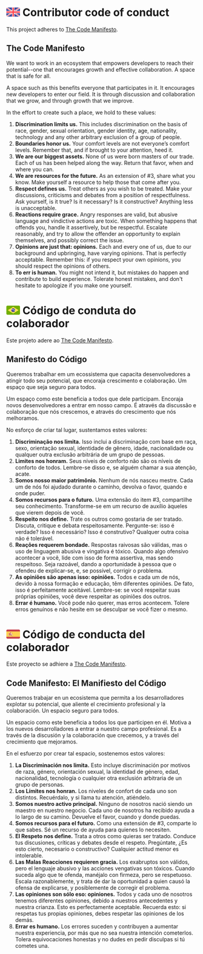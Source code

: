 # <img src="public/assets/images/reino-unido.png" alt="UK flag" style="height: 36px; width:36px; margin-bottom: -7px;"/> Contributor code of conduct

This project adheres to [The Code Manifesto](http://codemanifesto.com).

## The Code Manifesto

We want to work in an ecosystem that empowers developers to reach their potential--one that encourages growth and
effective collaboration. A space that is safe for all.

A space such as this benefits everyone that participates in it. It encourages new developers to enter our field. It is
through discussion and collaboration that we grow, and through growth that we improve.

In the effort to create such a place, we hold to these values:

1. **Discrimination limits us.** This includes discrimination on the basis of race, gender, sexual orientation, gender
   identity, age, nationality, technology and any other arbitrary exclusion of a group of people.
2. **Boundaries honor us.** Your comfort levels are not everyone’s comfort levels. Remember that, and if brought to your
   attention, heed it.
3. **We are our biggest assets.** None of us were born masters of our trade. Each of us has been helped along the way.
   Return that favor, when and where you can.
4. **We are resources for the future.** As an extension of #3, share what you know. Make yourself a resource to help
   those that come after you.
5. **Respect defines us.** Treat others as you wish to be treated. Make your discussions, criticisms and debates from a
   position of respectfulness. Ask yourself, is it true? Is it necessary? Is it constructive? Anything less is
   unacceptable.
6. **Reactions require grace.** Angry responses are valid, but abusive language and vindictive actions are toxic. When
   something happens that offends you, handle it assertively, but be respectful. Escalate reasonably, and try to allow
   the offender an opportunity to explain themselves, and possibly correct the issue.
7. **Opinions are just that: opinions.** Each and every one of us, due to our background and upbringing, have varying
   opinions. That is perfectly acceptable. Remember this: if you respect your own opinions, you should respect the
   opinions of others.
8. **To err is human.** You might not intend it, but mistakes do happen and contribute to build experience. Tolerate
   honest mistakes, and don't hesitate to apologize if you make one yourself.

# <img src="public/assets/images/brasil.png" alt="Brazil flag" style="height: 36px; width:36px; margin-bottom: -7px;"/> Código de conduta do colaborador

Este projeto adere ao [The Code Manifesto](http://codemanifesto.com).

## Manifesto do Código

Queremos trabalhar em um ecossistema que capacita desenvolvedores a atingir todo seu potencial, que encoraja crescimento
e colaboração. Um espaço que seja seguro para todos.

Um espaço como este beneficia a todos que dele participam. Encoraja novos desenvolvedores a entrar em nosso campo. É
através da discussão e colaboração que nós crescemos, e através do crescimento que nós melhoramos.

No esforço de criar tal lugar, sustentamos estes valores:

1. **Discriminação nos limita.** Isso inclui a discriminação com base em raça, sexo, orientação sexual, identidade de
   gênero, idade, nacionalidade ou qualquer outra exclusão arbitrária de um grupo de pessoas.
2. **Limites nos honram.** Seus níveis de conforto não são os níveis de conforto de todos. Lembre-se disso e, se alguém
   chamar a sua atenção, acate.
3. **Somos nosso maior patrimônio.** Nenhum de nós nasceu mestre. Cada um de nós foi ajudado durante o caminho, devolva
   o favor, quando e onde puder.
4. **Somos recursos para o futuro.** Uma extensão do item #3, compartilhe seu conhecimento. Transforme-se em um recurso
   de auxílio àqueles que vierem depois de você.
5. **Respeito nos define.** Trate os outros como gostaria de ser tratado. Discuta, critique e debata respeitosamente.
   Pergunte-se: isso é verdade? Isso é necessário? Isso é construtivo? Qualquer outra coisa não é tolerável.
6. **Reações requerem bondade.** Respostas raivosas são válidas, mas o uso de linguagem abusiva e vingativa é tóxico.
   Quando algo ofensivo acontecer a você, lide com isso de forma assertiva, mas sendo respeitoso. Seja razoável, dando a
   oportunidade à pessoa que o ofendeu de explicar-se, e, se possível, corrigir o problema.
7. **As opiniões são apenas isso: opiniões.** Todos e cada um de nós, devido à nossa formação e educação, têm diferentes
   opiniões. De fato, isso é perfeitamente aceitável. Lembre-se: se você respeitar suas próprias opiniões, você deve
   respeitar as opiniões dos outros.
8. **Errar é humano.** Você pode não querer, mas erros acontecem. Tolere erros genuínos e não hesite em se desculpar se
   você fizer o mesmo.

# <img src="public/assets/images/espanha.png" alt="USA flag" style="height: 36px; width:36px; margin-bottom: -7px;"/> Código de conducta del colaborador

Este proyecto se adhiere a [The Code Manifesto](http://codemanifesto.com).

## Code Manifesto: El Manifiesto del Código

Queremos trabajar en un ecosistema que permita a los desarrolladores explotar su potencial, que aliente el crecimiento
profesional y la colaboración. Un espacio seguro para todos.

Un espacio como este beneficia a todos los que participen en él. Motiva a los nuevos desarrolladores a entrar a nuestro
campo profesional. Es a través de la discusión y la colaboración que crecemos, y a través del crecimiento que mejoramos.

En el esfuerzo por crear tal espacio, sostenemos estos valores:

1. **La Discriminación nos limita.** Esto incluye discriminación por motivos de raza, género, orientación sexual, la
   identidad de género, edad, nacionalidad, tecnología o cualquier otra exclusión arbitraria de un grupo de personas.
2. **Los Límites nos honran.** Los niveles de confort de cada uno son distintos. Recuérdalo, y si llama tu atención,
   atiéndelo.
3. **Somos nuestro activo principal.** Ninguno de nosotros nació siendo un maestro en nuestro negocio. Cada uno de
   nosotros ha recibido ayuda a lo largo de su camino. Devuelve el favor, cuando y donde puedas.
4. **Somos recursos para el futuro.** Como una extensión de #3, comparte lo que sabes. Sé un recurso de ayuda para
   quienes lo necesiten.
5. **El Respeto nos define.** Trata a otros como quieras ser tratado. Conduce tus discusiones, críticas y debates desde
   el respeto. Pregúntate, ¿Es esto cierto, necesario o constructivo? Cualquier actitud menor es intolerable.
6. **Las Malas Reacciones requieren gracia.** Los exabruptos son válidos, pero el lenguaje abusivo y las acciones
   vengativas son tóxicos. Cuando suceda algo que te ofenda, manéjalo con firmeza, pero se respetuoso. Escala
   razonablemente, y trata de dar la oportunidad a quien causó la ofensa de explicarse, y posiblemente de corregir el
   problema.
7. **Las opiniones son sólo eso: opiniones.** Todos y cada uno de nosotros tenemos diferentes opiniones, debido a
   nuestros antecedentes y nuestra crianza. Esto es perfectamente aceptable. Recuerda esto: si respetas tus propias
   opiniones, debes respetar las opiniones de los demás.
8. **Errar es humano.** Los errores suceden y contribuyen a aumentar nuestra experiencia, por más que no sea nuestra
   intención cometerlos. Tolera equivocaciones honestas y no dudes en pedir disculpas si tú cometes una.